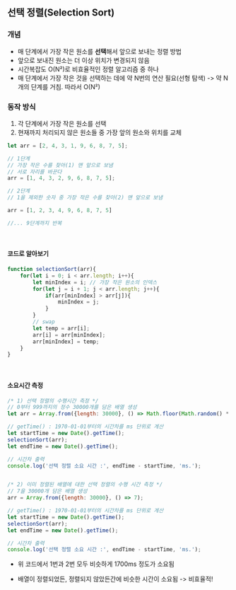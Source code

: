 ## 선택 정렬(Selection Sort)

### 개념
- 매 단계에서 가장 작은 원소를 **선택**해서 앞으로 보내는 정렬 방법
- 앞으로 보내진 원소는 더 이상 위치가 변경되지 않음
- 시간복잡도 O(N²)로 비효율적인 정렬 알고리즘 중 하나
- 매 단계에서 가장 작은 것을 선택하는 데에 약 N번의 연산 필요(선형 탐색) -> 약 N개의 단계를 거침. 따라서 O(N²)

### 동작 방식
1. 각 단계에서 가장 작은 원소를 선택
2. 현재까지 처리되지 않은 원소들 중 가장 앞의 원소와 위치를 교체
```javascript
let arr = [2, 4, 3, 1, 9, 6, 8, 7, 5];

// 1단계 
// 가장 작은 수를 찾아(1) 맨 앞으로 보냄
// 서로 자리를 바꾼다
arr = [1, 4, 3, 2, 9, 6, 8, 7, 5];

// 2단계
// 1을 제외한 숫자 중 가장 작은 수를 찾아(2) 맨 앞으로 보냄

arr = [1, 2, 3, 4, 9, 6, 8, 7, 5]

//... 9단계까지 반복
```

<br/>

#### 코드로 알아보기

```javascript
function selectionSort(arr){
    for(let i = 0; i < arr.length; i++){
        let minIndex = i; // 가장 작은 원소의 인덱스
        for(let j = i + 1; j < arr.length; j++){
            if(arr[minIndex] > arr[j]){
                minIndex = j;
            }
        }
        // swap
        let temp = arr[i];
        arr[i] = arr[minIndex];
        arr[minIndex] = temp;
    }
}
```
<br/>

#### 소요시간 측정
```javascript
/* 1) 선택 정렬의 수행시간 측정 */
// 0부터 999까지의 정수 30000개를 담은 배열 생성
let arr = Array.from({length: 30000}, () => Math.floor(Math.random() * 1000));

// getTime() : 1970-01-01부터의 시간차를 ms 단위로 계산
let startTime = new Date().getTime();
selectionSort(arr);
let endTime = new Date().getTime();

// 시간차 출력
console.log('선택 정렬 소요 시간 :', endTime - startTime, 'ms.');


/* 2) 이미 정렬된 배열에 대한 선택 정렬의 수행 시간 측정 */
// 7을 30000개 담은 배열 생성
arr = Array.from({length: 30000}, () => 7);

// getTime() : 1970-01-01부터의 시간차를 ms 단위로 계산
let startTime = new Date().getTime();
selectionSort(arr);
let endTime = new Date().getTime();

// 시간차 출력
console.log('선택 정렬 소요 시간 :', endTime - startTime, 'ms.');
```

- 위 코드에서 1번과 2번 모두 비슷하게 1700ms 정도가 소요됨

- 배열이 정렬되었든, 정렬되지 않았든간에 비슷한 시간이 소요됨 -> 비효율적!

